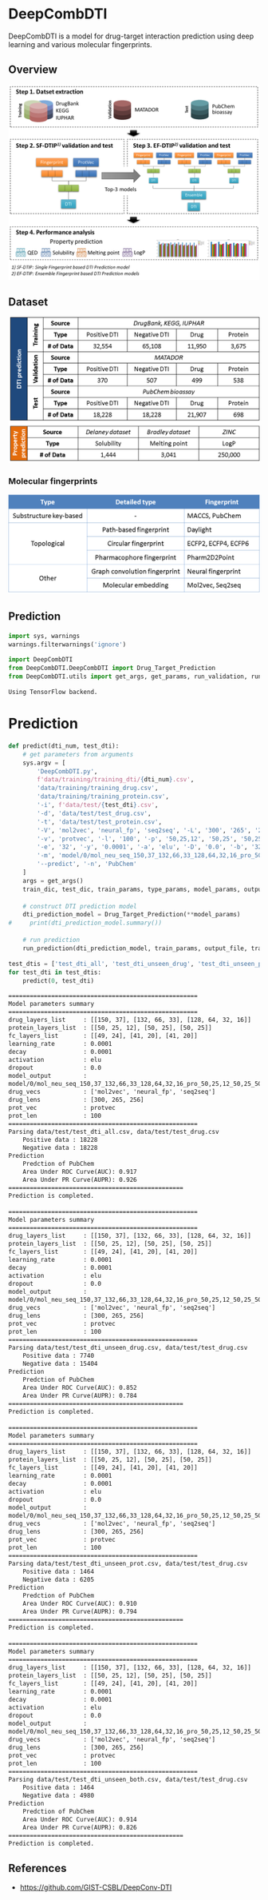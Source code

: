 # DeepCombDTI
DeepCombDTI is a model for drug-target interaction prediction using deep learning and various molecular fingerprints.

## Overview
![DeepCombDTI](images/deepcombdti_overview.png)

## Dataset

![Dataset](images/dataset.png)

### Molecular fingerprints

![Molecular fingerprints](images/molecular_fingerprints.png)

## Prediction

```python
import sys, warnings
warnings.filterwarnings('ignore')
```


```python
import DeepCombDTI
from DeepCombDTI.DeepCombDTI import Drug_Target_Prediction
from DeepCombDTI.utils import get_args, get_params, run_validation, run_prediction
```

    Using TensorFlow backend.
    

# Prediction

```python
def predict(dti_num, test_dti):
    # get parameters from arguments
    sys.argv = [
        'DeepCombDTI.py',
        f'data/training/training_dti/{dti_num}.csv',
        'data/training/training_drug.csv',
        'data/training/training_protein.csv',
        '-i', f'data/test/{test_dti}.csv',
        '-d', 'data/test/test_drug.csv',
        '-t', 'data/test/test_protein.csv',
        '-V', 'mol2vec', 'neural_fp', 'seq2seq', '-L', '300', '265', '256', '-c', '150,37', '132,66,33', '128,64,32,16',
        '-v', 'protvec', '-l', '100', '-p', '50,25,12', '50,25', '50,25', '-f', '49,24', '41,20', '41,20',
        '-e', '32', '-y', '0.0001', '-a', 'elu', '-D', '0.0', '-b', '32', '-pt', False,
        '-m', 'model/0/mol_neu_seq_150,37_132,66,33_128,64,32,16_pro_50,25,12_50,25_50,25_fc_49,24_41,20_41,20',
        '--predict', '-n', 'PubChem'
    ]
    args = get_args()
    train_dic, test_dic, train_params, type_params, model_params, output_file = get_params(args)

    # construct DTI prediction model
    dti_prediction_model = Drug_Target_Prediction(**model_params)
#     print(dti_prediction_model.summary())

    # run prediction
    run_prediction(dti_prediction_model, train_params, output_file, train_dic, test_dic)
```


```python
test_dtis = ['test_dti_all', 'test_dti_unseen_drug', 'test_dti_unseen_prot', 'test_dti_unseen_both']
for test_dti in test_dtis:
    predict(0, test_dti)
```

    =====================================================
    Model parameters summary
    =====================================================
    drug_layers_list     : [[150, 37], [132, 66, 33], [128, 64, 32, 16]]
    protein_layers_list  : [[50, 25, 12], [50, 25], [50, 25]]
    fc_layers_list       : [[49, 24], [41, 20], [41, 20]]
    learning_rate        : 0.0001    
    decay                : 0.0001    
    activation           : elu       
    dropout              : 0.0       
    model_output         : model/0/mol_neu_seq_150,37_132,66,33_128,64,32,16_pro_50,25,12_50,25_50,25_fc_49,24_41,20_41,20
    drug_vecs            : ['mol2vec', 'neural_fp', 'seq2seq']
    drug_lens            : [300, 265, 256]
    prot_vec             : protvec   
    prot_len             : 100       
    =====================================================
    Parsing data/test/test_dti_all.csv, data/test/test_drug.csv
    	Positive data : 18228
    	Negative data : 18228
    Prediction
    	Predction of PubChem
    	Area Under ROC Curve(AUC): 0.917
    	Area Under PR Curve(AUPR): 0.926
    =================================================
    Prediction is completed.
    
    =====================================================
    Model parameters summary
    =====================================================
    drug_layers_list     : [[150, 37], [132, 66, 33], [128, 64, 32, 16]]
    protein_layers_list  : [[50, 25, 12], [50, 25], [50, 25]]
    fc_layers_list       : [[49, 24], [41, 20], [41, 20]]
    learning_rate        : 0.0001    
    decay                : 0.0001    
    activation           : elu       
    dropout              : 0.0       
    model_output         : model/0/mol_neu_seq_150,37_132,66,33_128,64,32,16_pro_50,25,12_50,25_50,25_fc_49,24_41,20_41,20
    drug_vecs            : ['mol2vec', 'neural_fp', 'seq2seq']
    drug_lens            : [300, 265, 256]
    prot_vec             : protvec   
    prot_len             : 100       
    =====================================================
    Parsing data/test/test_dti_unseen_drug.csv, data/test/test_drug.csv
    	Positive data : 7740
    	Negative data : 15404
    Prediction
    	Predction of PubChem
    	Area Under ROC Curve(AUC): 0.852
    	Area Under PR Curve(AUPR): 0.784
    =================================================
    Prediction is completed.
    
    =====================================================
    Model parameters summary
    =====================================================
    drug_layers_list     : [[150, 37], [132, 66, 33], [128, 64, 32, 16]]
    protein_layers_list  : [[50, 25, 12], [50, 25], [50, 25]]
    fc_layers_list       : [[49, 24], [41, 20], [41, 20]]
    learning_rate        : 0.0001    
    decay                : 0.0001    
    activation           : elu       
    dropout              : 0.0       
    model_output         : model/0/mol_neu_seq_150,37_132,66,33_128,64,32,16_pro_50,25,12_50,25_50,25_fc_49,24_41,20_41,20
    drug_vecs            : ['mol2vec', 'neural_fp', 'seq2seq']
    drug_lens            : [300, 265, 256]
    prot_vec             : protvec   
    prot_len             : 100       
    =====================================================
    Parsing data/test/test_dti_unseen_prot.csv, data/test/test_drug.csv
    	Positive data : 1464
    	Negative data : 6205
    Prediction
    	Predction of PubChem
    	Area Under ROC Curve(AUC): 0.910
    	Area Under PR Curve(AUPR): 0.794
    =================================================
    Prediction is completed.
    
    =====================================================
    Model parameters summary
    =====================================================
    drug_layers_list     : [[150, 37], [132, 66, 33], [128, 64, 32, 16]]
    protein_layers_list  : [[50, 25, 12], [50, 25], [50, 25]]
    fc_layers_list       : [[49, 24], [41, 20], [41, 20]]
    learning_rate        : 0.0001    
    decay                : 0.0001    
    activation           : elu       
    dropout              : 0.0       
    model_output         : model/0/mol_neu_seq_150,37_132,66,33_128,64,32,16_pro_50,25,12_50,25_50,25_fc_49,24_41,20_41,20
    drug_vecs            : ['mol2vec', 'neural_fp', 'seq2seq']
    drug_lens            : [300, 265, 256]
    prot_vec             : protvec   
    prot_len             : 100       
    =====================================================
    Parsing data/test/test_dti_unseen_both.csv, data/test/test_drug.csv
    	Positive data : 1464
    	Negative data : 4980
    Prediction
    	Predction of PubChem
    	Area Under ROC Curve(AUC): 0.914
    	Area Under PR Curve(AUPR): 0.826
    =================================================
    Prediction is completed.
    

## References
* https://github.com/GIST-CSBL/DeepConv-DTI
